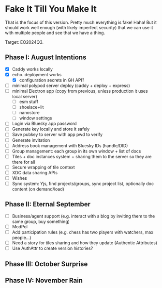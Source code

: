 
# Fake It Till You Make It

That is the focus of this version. Pretty much everything is fake! Haha! But it should work
well enough (with likely imperfect security) that we can use it with multiple people and see
that we have a thing.

Target: EO2024Q3.

## Phase I: August Intentions

- [x] Caddy works locally
- [x] echo. deployment works
  - [x] configuration secrets in GH API?
- [ ] minimal polypod server deploy (caddy + deploy + express)
- [ ] minimal Electron app (copy from previous, unless production it uses local server)
  - [ ] esm stuff
  - [ ] shoelace+lit
  - [ ] nanostore
  - [ ] window settings
- [ ] Login via Bluesky app password
- [ ] Generate key locally and store it safely
- [ ] Save pubkey to server with app pwd to verify
- [ ] Generate invitation
- [ ] Address book management with Bluesky IDs (handle/DID)
- [ ] Group management: each group in its own window + list of docs
- [ ] Tiles + doc instances system + sharing them to the server so they are there for all
- [ ] Secure wrapping of tile context
- [ ] XDC data sharing APIs
- [ ] Wishes
- [ ] Sync system: Yjs, find projects/groups, sync project list, optionally doc content (on demand/load)

## Phase II: Eternal September

- [ ] Business/agent support (e.g. interact with a blog by inviting them to the same group, buy something)
- [ ] ModPol
- [ ] Add participation rules (e.g. chess has two players with watchers, max people…)
- [ ] Need a story for tiles sharing and how they update (Authentic Attributes)
- [ ] Use AuthAttr to create version histories?

## Phase III: October Surprise


## Phase IV: November Rain
